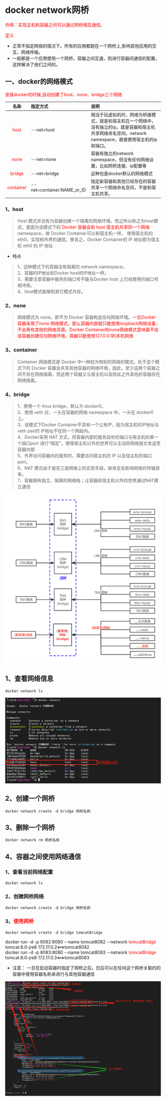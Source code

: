 # docker network网桥
<font color='red'>作用：实现主机和容器之间可以通过网桥相互通信。</font>

<font color='red'>定义</font>
+ 正常不指定网络的情况下。所有的应用都跑在一个网桥上,影响其他应用的交互、网络传输。
+ 一般都是一个应用使用一个网桥，容器之间互通，则进行容器间通信的配置，这样解决了他们之间的。

## 一、docker的网络模式

<font color="red">安装docker的时候,自动创建了host、none、bridge三个网络</font>

| **名称** | **指定方式**                       | **说明**                                                                                      |
|:----:|:---------------------------|:----------------------------------------------------------------------------------------|
|   <font color='red'>host</font>    | --net=host                 | 相当于玩虚拟机时，网络为桥接模式，就是和宿主机在一个网络中，没有独立的ip。就是容器和宿主机共享网络命名空间，network namespace，直接使用宿主机的ip和端口。 |
|   <font color='red'>none</font>    | --net=none                 | 容器有独立的network namespace，但没有任何网络设置，比如网桥连接、ip配置等                                          |                                             ||
|  <font color='red'>bridge</font>   | --net=bridge               | 这种也是docker默认的网络模式                                                                       |
| <font color='red'>container</font> | --net=container:NAME_or_ID | 指定新容器和其他已经存在的容器共享一个网络命名空间，不是和宿主机共享。                                                     |
### 1、host
> Host 模式并没有为容器创建一个隔离的网络环境。而之所以称之为host模式，是因为该模式下的 <font color='red'>Docker 容器会和 host 宿主机共享同一个网络</font> namespace，故 Docker Container可以和宿主机一样，
> 使用宿主机的eth0，实现和外界的通信。换言之，Docker Container的 IP 地址即为宿主机 eth0 的 IP 地址

+ 特点
>1、这种模式下的容器没有隔离的 network namespace。  
2、容器的IP地址和Docker host的IP地址一样。  
3、需要注意容器中服务的端口号不能与Docker host 上已经使用的端口号相冲突。  
4、host模式能够和其它模式共存。  

### 2、none
>网络模式为 none，即不为 Docker 容器构造任何网络环境。<font color='red'>一旦Docker 容器采用了none 网络模式，那么容器内部就只能使用loopback网络设备，不会再有其他的网络资源。Docker Container的none网络模式意味着不给该容器创建任何网络环境，容器只能使用127.0.0.1的本机网络</font>
### 3、container
> Container 网络模式是 Docker 中一种较为特别的网络的模式。处于这个模式下的 Docker 容器会共享其他容器的网络环境，因此，至少这两个容器之间不存在网络隔离，而这两个容器又与宿主机以及除此之外其他的容器存在网络隔离。 
### 4、bridge
>1、使用一个 linux bridge，默认为 docker0。<br>
2、使用 veth 对，一头在容器的网络 namespace 中，一头在 docker0 上。<br>
3、该模式下Docker Container不具有一个公有IP，因为宿主机的IP地址与veth pair的 IP地址不在同一个网段内。<br>
4、Docker采用 NAT 方式，将容器内部的服务监听的端口与宿主机的某一个端口port 进行“绑定”，使得宿主机以外的世界可以主动将网络报文发送至容器内部<br>
5、外界访问容器内的服务时，需要访问宿主机的 IP 以及宿主机的端口 port。<br>
6、NAT 模式由于是在三层网络上的实现手段，故肯定会影响网络的传输效率。<br>
7、容器拥有独立、隔离的网络栈；让容器和宿主机以外的世界通过NAT建立通信<br>

![bridge](network/bridge.png)
## 1、查看网络信息
```shell
docker network ls
```
![bridge-ls](network/bridge-ls.png)
## 2、创建一个网桥
```shell
docker network create -d bridge 网桥名称
```
## 3、删除一个网桥
```shell
docker network rm 网桥名称
```
## 4、容器之间使用网络通信
### 1、查看当前网络配置
```shell
docker network ls
```
### 2、创建网桥网络
```shell
docker network create -d bridge 网桥名称
```
### 3、<font color='red'>使用网桥</font>
```shell
docker network create -d bridge tomcatBridge
```
docker run -d -p 8082:8080 --name tomcat8082 --network <font color='red'>tomcatBridge</font> tomcat:8.0-jre8 172.17.0.2<==>tomcat8082  
docker run -d -p 8083:8080 --name tomcat8083 --network <font color='red'>tomcatBridge</font> tomcat:8.0-jre8 172.17.0.3<==>tomcat8083

+ 注意：
一旦在启动容器时指定了网桥之后，日后可以在任何这个网桥关联的的容器中使用容器名称来进行与其他容器通信

![container-bridge](network/container-bridge.png)

